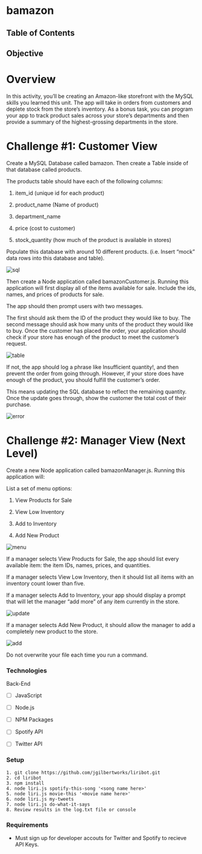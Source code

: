 # bamazon

## Table of Contents 

## Objective 

# Overview

In this activity, you’ll be creating an Amazon-like storefront with the MySQL skills you learned this unit. The app will
take in orders from customers and deplete stock from the store’s inventory. As a bonus task, you can program your app to
track product sales across your store’s departments and then provide a summary of the highest-grossing departments in the 
store.

# Challenge #1: Customer View 

Create a MySQL Database called bamazon. Then create a Table inside of that database called products.

The products table should have each of the following columns:

1. item_id (unique id for each product)

2. product_name (Name of product)

3. department_name

4. price (cost to customer)

5. stock_quantity (how much of the product is available in stores)

Populate this database with around 10 different products. (i.e. Insert “mock” data rows into this database and table).

![sql](https://github.com/jgilbertworks/bamazon/blob/master/assets/images/Screen%20Shot%202019-09-17%20at%206.03.47%20PM.png?raw=true "sql")

Then create a Node application called bamazonCustomer.js. Running this application will first display all of the items available for sale. Include the ids, names, and prices of products for sale.

The app should then prompt users with two messages.

The first should ask them the ID of the product they would like to buy.
The second message should ask how many units of the product they would like to buy.
Once the customer has placed the order, your application should check if your store has enough of the product to meet the customer’s request.

![table](https://github.com/jgilbertworks/bamazon/blob/master/assets/images/Screen%20Shot%202019-09-17%20at%206.07.38%20PM.png?raw=true "table")

If not, the app should log a phrase like Insufficient quantity!, and then prevent the order from going through.
However, if your store does have enough of the product, you should fulfill the customer’s order.

This means updating the SQL database to reflect the remaining quantity.
Once the update goes through, show the customer the total cost of their purchase.

![error](https://github.com/jgilbertworks/bamazon/blob/master/assets/images/Screen%20Shot%202019-09-17%20at%206.08.53%20PM.png?raw=true "error")

# Challenge #2: Manager View (Next Level)

Create a new Node application called bamazonManager.js. Running this application will:

List a set of menu options:

1. View Products for Sale

2. View Low Inventory

3. Add to Inventory

4. Add New Product

![menu](https://github.com/jgilbertworks/bamazon/blob/master/assets/images/Screen%20Shot%202019-09-17%20at%206.10.32%20PM.png?raw=true "menu")

If a manager selects View Products for Sale, the app should list every available item: the item IDs, names, prices, and quantities.

If a manager selects View Low Inventory, then it should list all items with an inventory count lower than five.

If a manager selects Add to Inventory, your app should display a prompt that will let the manager “add more” of any item currently in the store.

![update](https://github.com/jgilbertworks/bamazon/blob/master/assets/images/Screen%20Shot%202019-09-17%20at%206.11.07%20PM.png?raw=true "update")

If a manager selects Add New Product, it should allow the manager to add a completely new product to the store.

![add](https://github.com/jgilbertworks/bamazon/blob/master/assets/images/Screen%20Shot%202019-09-17%20at%206.12.01%20PM.png?raw=true "add")
   
Do not overwrite your file each time you run a command.

### Technologies
Back-End
- [ ] JavaScript
- [ ] Node.js
- [ ] NPM Packages
- [ ] Spotify API
- [ ] Twitter API


### Setup 
```
1. git clone https://github.com/jgilbertworks/liribot.git
2. cd liribot
3. npm install 
4. node liri.js spotify-this-song '<song name here>'
5. node liri.js movie-this '<movie name here>'
6. node liri.js my-tweets
7. node liri.js do-what-it-says
8. Review results in the log.txt file or console

```
### Requirements

- Must sign up for developer accouts for Twitter and Spotify to recieve API Keys.
